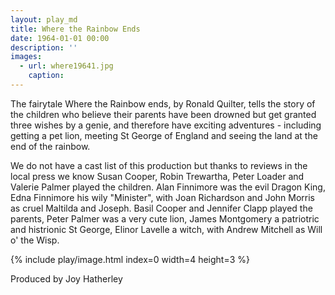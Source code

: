 ```yaml
---
layout: play_md
title: Where the Rainbow Ends
date: 1964-01-01 00:00
description: ''
images:
  - url: where19641.jpg
    caption:
---
```


The fairytale Where the Rainbow ends, by Ronald Quilter, tells the story of the children who believe their parents have been drowned but get granted three wishes by a genie, and therefore have exciting adventures - including getting a pet lion, meeting St George of England and seeing the land at the end of the rainbow.

We do not have a cast list of this production but thanks to reviews in the local press we know Susan Cooper, Robin Trewartha, Peter Loader and Valerie Palmer played the children. Alan Finnimore was the evil Dragon King, Edna Finnimore his wily "Minister", with Joan Richardson and John Morris as cruel Maltilda and Joseph. Basil Cooper and Jennifer Clapp played the parents, Peter Palmer was a very cute lion, James Montgomery a patriotric and histrionic St George, Elinor Lavelle a witch, with Andrew Mitchell as Will o' the Wisp.

{% include play/image.html index=0 width=4 height=3 %}

Produced by Joy Hatherley
